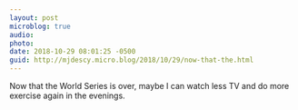 ```yaml
---
layout: post
microblog: true
audio: 
photo: 
date: 2018-10-29 08:01:25 -0500
guid: http://mjdescy.micro.blog/2018/10/29/now-that-the.html
---
```

Now that the World Series is over, maybe I can watch less TV and do more exercise again in the evenings.
